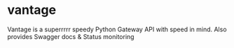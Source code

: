 # vantage
Vantage is a superrrrr speedy Python Gateway API with speed in mind. Also provides Swagger docs &amp; Status monitoring
